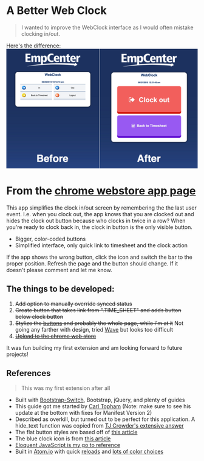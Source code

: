 A Better Web Clock
===================
> I wanted to improve the WebClock interface as I would often mistake clocking in/out.


Here's the difference:
![Comparison](../A%20Better%20WebClock%20Comparison%20Images/Comparison.png)

# From the [chrome webstore app page](https://chrome.google.com/webstore/detail/bemigfbpfihgefbnbncjddfbgknchfaf/publish-accepted?authuser=1)
This app simplifies the clock in/out screen by remembering the the last user event. I.e. when you clock out, the app knows that you are clocked out and hides the clock out button because who clocks in twice in a row? When you're ready to clock back in, the clock in button is the only visible button.

- Bigger, color-coded buttons
- Simplified interface, only quick link to timesheet and the clock action

If the app shows the wrong button, click the icon and switch the bar to the proper position. Refresh the page and the button should change. If it doesn't please comment and let me know.

## The things to be developed:
1. ~~Add option to manually override synced status~~
2. ~~Create button that takes link from ".TIME_SHEET" and adds button below clock button~~
1. ~~Stylize the [buttons](http://cssdeck.com/labs/beautiful-flat-buttons) and probably the whole page, while I'm at it~~ Not going any farther with design, tried [Wave](http://fian.my.id/Waves/#start) but looks too difficult
1. ~~[Upload to the chrome web store](https://developer.chrome.com/webstore/publish)~~

It was fun building my first extension and am looking forward to future projects!

## References
> This was my first extension after all

- Built with [Bootstrap-Switch](http://www.bootstrap-switch.org/), Bootstrap, jQuery, and plenty of guides
- This guide got me started by [Carl Topham](https://carl-topham.com/theblog/post/creating-chrome-extension-uses-jquery-manipulate-dom-page/) (Note: make sure to see his update at the bottom with fixes for Manifest Version 2)
- Described as overkill, but turned out to be perfect for this application. A hide_text function was copied from [TJ Crowder's extensive answer](http://stackoverflow.com/questions/5824091/jquery-hiding-text-only-in-h2-block-not-background)
- The flat button styles are based off of [this article](http://www.commentredirect.com/make-awesome-flat-buttons-css/)
- The blue clock icon is from [this article](http://webdesign.tutsplus.com/articles/making-web-icons-smarter--webdesign-15586)
- [Eloquent JavaScript is my go to reference](http://eloquentjavascript.net/03_functions.html)
- Built in [Atom.io](https://atom.io/) with quick [reloads](https://chrome.google.com/webstore/detail/extensions-reloader/fimgfedafeadlieiabdeeaodndnlbhid) and [lots of color choices](http://coolors.co/app/)
